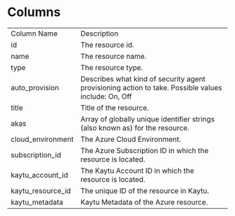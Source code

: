# Columns  

<table>
	<tr><td>Column Name</td><td>Description</td></tr>
	<tr><td>id</td><td>The resource id.</td></tr>
	<tr><td>name</td><td>The resource name.</td></tr>
	<tr><td>type</td><td>The resource type.</td></tr>
	<tr><td>auto_provision</td><td>Describes what kind of security agent provisioning action to take. Possible values include: On, Off</td></tr>
	<tr><td>title</td><td>Title of the resource.</td></tr>
	<tr><td>akas</td><td>Array of globally unique identifier strings (also known as) for the resource.</td></tr>
	<tr><td>cloud_environment</td><td>The Azure Cloud Environment.</td></tr>
	<tr><td>subscription_id</td><td>The Azure Subscription ID in which the resource is located.</td></tr>
	<tr><td>kaytu_account_id</td><td>The Kaytu Account ID in which the resource is located.</td></tr>
	<tr><td>kaytu_resource_id</td><td>The unique ID of the resource in Kaytu.</td></tr>
	<tr><td>kaytu_metadata</td><td>Kaytu Metadata of the Azure resource.</td></tr>
</table>